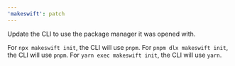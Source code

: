 ```yaml
---
'makeswift': patch
---
```


Update the CLI to use the package manager it was opened with.

For `npx makeswift init`, the CLI will use `pnpm`.
For `pnpm dlx makeswift init`, the CLI will use `pnpm`.
For `yarn exec makeswift init`, the CLI will use `yarn`.
